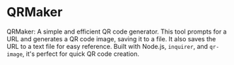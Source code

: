 # QRMaker
QRMaker: A simple and efficient QR code generator. This tool prompts for a URL and generates a QR code image, saving it to a file. It also saves the URL to a text file for easy reference. Built with Node.js, `inquirer`, and `qr-image`, it's perfect for quick QR code creation.
